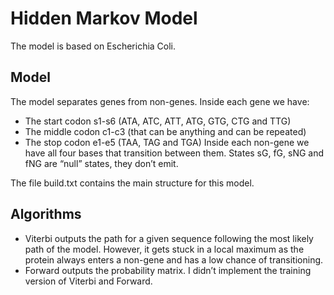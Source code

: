 # Hidden Markov Model
The model is based on Escherichia Coli.

## Model
The model separates genes from non-genes. Inside each gene we have:
- The start codon s1-s6 (ATA, ATC, ATT, ATG, GTG, CTG and TTG)
- The middle codon c1-c3 (that can be anything and can be repeated)
- The stop codon e1-e5 (TAA, TAG and TGA)
Inside each non-gene we have all four bases that transition between them. States sG, fG, sNG and fNG are “null” states, they don’t emit.

The file build.txt contains the main structure for this model.

## Algorithms
- Viterbi outputs the path for a given sequence following the most likely path of the model. However, it gets stuck in a local maximum as the protein always enters a non-gene and has a low chance of transitioning.
- Forward outputs the probability matrix.
I didn’t implement the training version of Viterbi and Forward.
